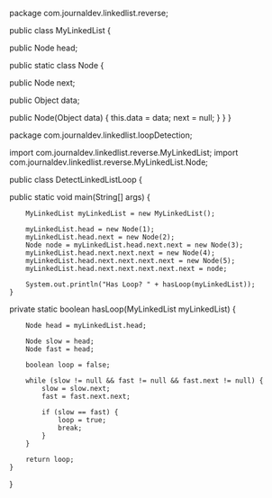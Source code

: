 package com.journaldev.linkedlist.reverse;

public class MyLinkedList {

public Node head;

public static class Node {

public Node next;

public Object data;

public Node(Object data) {
this.data = data;
next = null;
}
}
}



package com.journaldev.linkedlist.loopDetection;

import com.journaldev.linkedlist.reverse.MyLinkedList;
import com.journaldev.linkedlist.reverse.MyLinkedList.Node;

public class DetectLinkedListLoop {


public static void main(String[] args) {

        MyLinkedList myLinkedList = new MyLinkedList();

        myLinkedList.head = new Node(1);
        myLinkedList.head.next = new Node(2);
        Node node = myLinkedList.head.next.next = new Node(3);
        myLinkedList.head.next.next.next = new Node(4);
        myLinkedList.head.next.next.next.next = new Node(5);
        myLinkedList.head.next.next.next.next.next = node;

        System.out.println("Has Loop? " + hasLoop(myLinkedList));
    }


private static boolean hasLoop(MyLinkedList myLinkedList) {

        Node head = myLinkedList.head;

        Node slow = head;
        Node fast = head;

        boolean loop = false;

        while (slow != null && fast != null && fast.next != null) {
            slow = slow.next;
            fast = fast.next.next;

            if (slow == fast) {
                loop = true;
                break;
            }
        }

        return loop;
    }

}

